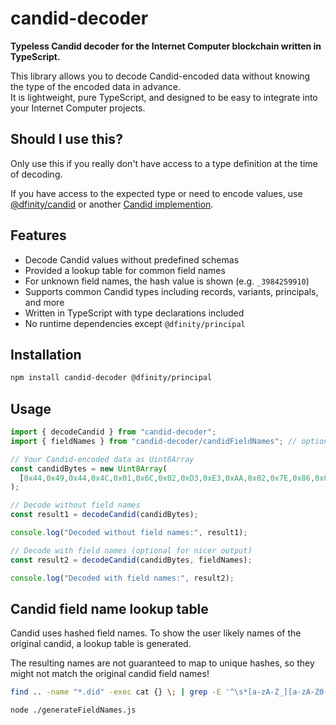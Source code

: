 # candid-decoder

**Typeless Candid decoder for the Internet Computer blockchain written in TypeScript.**

This library allows you to decode Candid-encoded data without knowing the type of the encoded data in advance.  
It is lightweight, pure TypeScript, and designed to be easy to integrate into your Internet Computer projects.

## Should I use this?

Only use this if you really don't have access to a type definition at the time of decoding.

If you have access to the expected type or need to encode values, use [@dfinity/candid](https://github.com/dfinity/agent-js/tree/main/packages/candid) or another [Candid implemention](https://github.com/dfinity/awesome-internet-computer?tab=readme-ov-file#candid-implementations).

## Features

- Decode Candid values without predefined schemas  
- Provided a lookup table for common field names
- For unknown field names, the hash value is shown (e.g. `_3984259910`)
- Supports common Candid types including records, variants, principals, and more  
- Written in TypeScript with type declarations included
- No runtime dependencies except `@dfinity/principal`

## Installation

```bash
npm install candid-decoder @dfinity/principal
```

## Usage

```ts
import { decodeCandid } from "candid-decoder";
import { fieldNames } from "candid-decoder/candidFieldNames"; // optional

// Your Candid-encoded data as Uint8Array
const candidBytes = new Uint8Array(
  [0x44,0x49,0x44,0x4C,0x01,0x6C,0x02,0xD3,0xE3,0xAA,0x02,0x7E,0x86,0x8E,0xB7,0x02,0x7C,0x01,0x00,0x01,0x2A]
);

// Decode without field names
const result1 = decodeCandid(candidBytes);

console.log("Decoded without field names:", result1);

// Decode with field names (optional for nicer output)
const result2 = decodeCandid(candidBytes, fieldNames);

console.log("Decoded with field names:", result2);
```

## Candid field name lookup table

Candid uses hashed field names.
To show the user likely names of the original candid, a lookup table is generated. 

The resulting names are not guaranteed to map to unique hashes, so they might not match the original candid field names!

```bash
find .. -name "*.did" -exec cat {} \; | grep -E '^\s*[a-zA-Z_][a-zA-Z0-9_]*\s*:' | sed -E 's/^\s*([a-zA-Z_][a-zA-Z0-9_]*)\s*:.*$/\1/' | sort | uniq > ./src/frontend/identify/candidFieldNames.txt

node ./generateFieldNames.js
```
